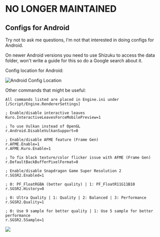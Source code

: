 # NO LONGER MAINTAINED

## Configs for Android

Try not to ask me questions, I'm not that interested in doing configs for Android.

On newer Android versions you need to use Shizuku to access the data folder, won't write a guide for this so do a Google search about it.

Config location for Android:

![Android Config Location](https://i.imgur.com/LquUnoX.png)

Other commands that might be useful:
```
All commands listed are placed in Engine.ini under [/Script/Engine.RendererSettings]

; Enable/disable interactive leaves
Kuro.InteractiveLeavesForceMobilePreview=1

; To use Vulkan instead of OpenGL
r.Android.DisableVulkanSupport=0

; Enable/disable AFME feature (Frame Gen)
r.AFME.Enable=1
r.AFME.Kuro.Enable=1

; To fix black texture/color flicker issue with AFME (Frame Gen)
r.DefaultBackBufferPixelFormat=0

; Enable/disable Snapdragon Game Super Resolution 2
r.SGSR2.Enabled=1

; 0: PF_FloatRGBA (better quality) | 1: PF_FloatR11G11B10
r.SGSR2.History=0

; 0: Ultra Quality | 1: Quality | 2: Balanced | 3: Performance
r.SGSR2.Quality=1

; 0: Use 9 sample for better quality | 1: Use 5 sample for better performance
r.SGSR2.5Sample=1
```
[<img src="https://i.imgur.com/fxmOE8N.png">](https://ko-fi.com/alteria/)